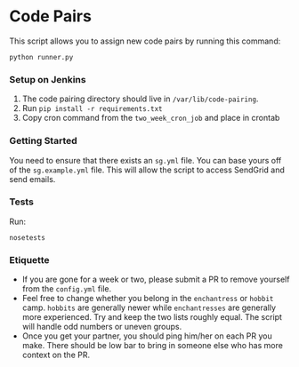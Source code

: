 Code Pairs
====
This script allows you to assign new code pairs by running this command:
```
python runner.py
```

### Setup on Jenkins

1. The code pairing directory should live in `/var/lib/code-pairing`.
2. Run `pip install -r requirements.txt`
3. Copy cron command from the `two_week_cron_job` and place in crontab

### Getting Started
You need to ensure that there exists an `sg.yml` file. You can base yours off of the `sg.example.yml` file.
This will allow the script to access SendGrid and send emails.

### Tests
Run:
```
nosetests
```

### Etiquette

- If you are gone for a week or two, please submit a PR to remove yourself from the `config.yml` file.
- Feel free to change whether you belong in the `enchantress` or `hobbit` camp. `hobbits` are generally newer
  while `enchantresses` are generally more experienced. Try and keep the two lists roughly equal. The script 
      will handle odd numbers or uneven groups.
- Once you get your partner, you should ping him/her on each PR you make. There should be low bar to bring in
  someone else who has more context on the PR.
